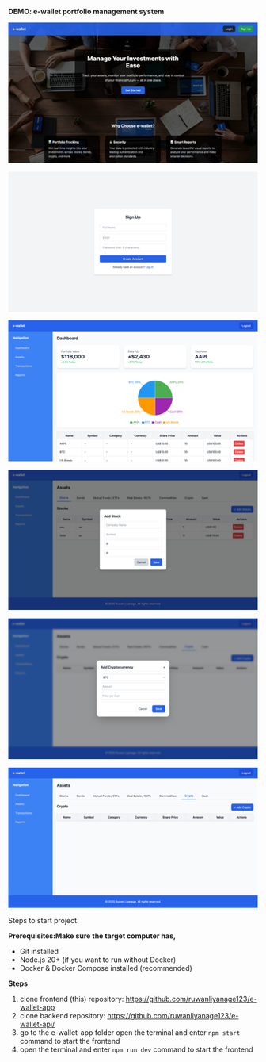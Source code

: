 **DEMO: e-wallet portfolio management system**

![img.png](img.png)

![img_1.png](img_1.png)

![img_2.png](img_2.png)

![img_3.png](img_3.png)

![img_4.png](img_4.png)

![img_5.png](img_5.png)

Steps to start project

**Prerequisites:Make sure the target computer has,**
- Git installed 
- Node.js 20+ (if you want to run without Docker)
- Docker & Docker Compose installed (recommended)

**Steps**

1. clone frontend (this) repository: https://github.com/ruwanliyanage123/e-wallet-app
2. clone backend repository: https://github.com/ruwanliyanage123/e-wallet-api/
3. go to the e-wallet-app folder
   open the terminal and enter ``npm start`` command to start the frontend
4. open the terminal and enter ``npm run dev`` command to start the frontend


